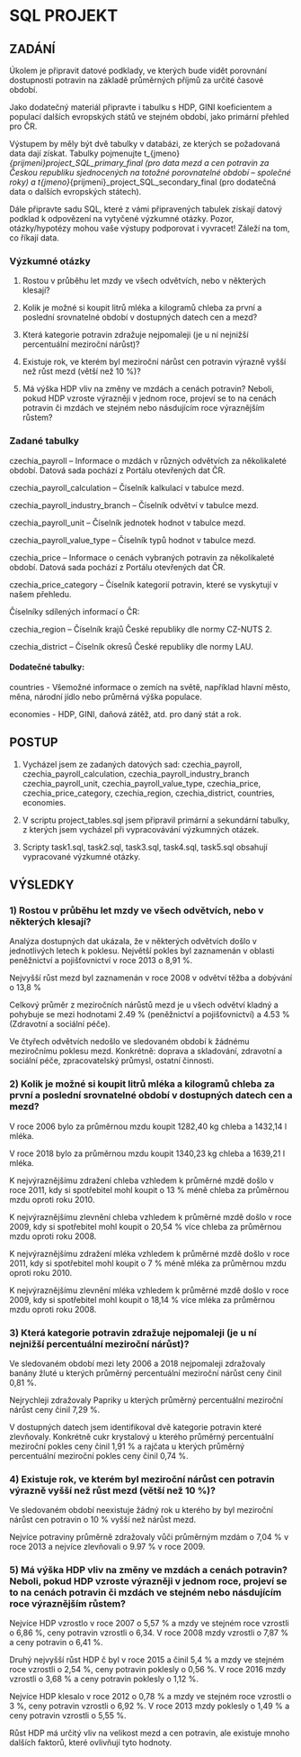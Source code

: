 # SQL PROJEKT

## ZADÁNÍ

Úkolem je připravit datové podklady, ve kterých bude vidět porovnání dostupnosti potravin na základě průměrných příjmů za určité časové období.

Jako dodatečný materiál připravte i tabulku s HDP, GINI koeficientem a populací dalších evropských států ve stejném období, jako primární přehled pro ČR.

Výstupem by měly být dvě tabulky v databázi, ze kterých se požadovaná data dají získat. Tabulky pojmenujte t_{jmeno}_{prijmeni}_project_SQL_primary_final (pro data mezd a cen potravin za Českou republiku sjednocených na totožné porovnatelné období – společné roky) a t_{jmeno}_{prijmeni}_project_SQL_secondary_final (pro dodatečná data o dalších evropských státech).

Dále připravte sadu SQL, které z vámi připravených tabulek získají datový podklad k odpovězení na vytyčené výzkumné otázky. Pozor, otázky/hypotézy mohou vaše výstupy podporovat i vyvracet! Záleží na tom, co říkají data.

### Výzkumné otázky

1) Rostou v průběhu let mzdy ve všech odvětvích, nebo v některých klesají?

2) Kolik je možné si koupit litrů mléka a kilogramů chleba za první a poslední srovnatelné období v dostupných datech cen a mezd?

3) Která kategorie potravin zdražuje nejpomaleji (je u ní nejnižší percentuální meziroční nárůst)?

4) Existuje rok, ve kterém byl meziroční nárůst cen potravin výrazně vyšší než růst mezd (větší než 10 %)?

5) Má výška HDP vliv na změny ve mzdách a cenách potravin? Neboli, pokud HDP vzroste výrazněji v jednom roce, projeví se to na cenách potravin či mzdách ve stejném nebo násdujícím roce výraznějším růstem?

### Zadané tabulky

czechia_payroll – Informace o mzdách v různých odvětvích za několikaleté období. Datová sada pochází z Portálu otevřených dat ČR.

czechia_payroll_calculation – Číselník kalkulací v tabulce mezd.

czechia_payroll_industry_branch – Číselník odvětví v tabulce mezd.

czechia_payroll_unit – Číselník jednotek hodnot v tabulce mezd.

czechia_payroll_value_type – Číselník typů hodnot v tabulce mezd.

czechia_price – Informace o cenách vybraných potravin za několikaleté období. Datová sada pochází z Portálu otevřených dat ČR.

czechia_price_category – Číselník kategorií potravin, které se vyskytují v našem přehledu.

Číselníky sdílených informací o ČR:

czechia_region – Číselník krajů České republiky dle normy CZ-NUTS 2.

czechia_district – Číselník okresů České republiky dle normy LAU.

#### Dodatečné tabulky:

countries - Všemožné informace o zemích na světě, například hlavní město, měna, národní jídlo nebo průměrná výška populace.

economies - HDP, GINI, daňová zátěž, atd. pro daný stát a rok.

## POSTUP

1) Vycházel jsem ze zadaných datových sad: czechia_payroll, czechia_payroll_calculation, czechia_payroll_industry_branch
czechia_payroll_unit, czechia_payroll_value_type, czechia_price, czechia_price_category, czechia_region, czechia_district, countries, economies.

2) V scriptu project_tables.sql jsem připravil primární a sekundární tabulky, z kterých jsem vycházel při vypracovávání výzkumných otázek.

3) Scripty task1.sql, task2.sql, task3.sql, task4.sql, task5.sql obsahují vypracované výzkumné otázky.

## VÝSLEDKY

### 1) Rostou v průběhu let mzdy ve všech odvětvích, nebo v některých klesají?

Analýza dostupných dat ukázala, že v některých odvětvích došlo v jednotlivých letech k poklesu. Největší pokles byl zaznamenán v oblasti peněžnictví a pojišťovnictví v roce 2013 o 8,91 %.

Nejvyšší růst mezd byl zaznamenán v roce 2008 v odvětví těžba a dobývání o 13,8 %

Celkový průměr z meziročních nárůstů mezd je u všech odvětví kladný a pohybuje se mezi hodnotami 2.49 % (peněžnictví a pojišťovnictví) a 4.53 % (Zdravotní a sociální péče).

Ve čtyřech odvětvích nedošlo ve sledovaném období k žádnému meziročnímu poklesu mezd. Konkrétně: doprava a skladování, zdravotní a sociální péče, zpracovatelský průmysl, ostatní činnosti.

### 2) Kolik je možné si koupit litrů mléka a kilogramů chleba za první a poslední srovnatelné období v dostupných datech cen a mezd?

V roce 2006 bylo za průměrnou mzdu koupit 1282,40 kg chleba a 1432,14 l mléka.

V roce 2018 bylo za průměrnou mzdu koupit 1340,23 kg chleba a 1639,21 l mléka.

K nejvýraznějšímu zdražení chleba vzhledem k průměrné mzdě došlo v roce 2011, kdy si spotřebitel mohl koupit o 13 % méně chleba za průměrnou mzdu oproti roku 2010.

K nejvýraznějšímu zlevnění chleba vzhledem k průměrné mzdě došlo v roce 2009, kdy si spotřebitel mohl koupit o 20,54 % více chleba za průměrnou mzdu oproti roku 2008.

K nejvýraznějšímu zdražení mléka vzhledem k průměrné mzdě došlo v roce 2011, kdy si spotřebitel mohl koupit o 7 % méně mléka za průměrnou mzdu oproti roku 2010.

K nejvýraznějšímu zlevnění mléka vzhledem k průměrné mzdě došlo v roce 2009, kdy si spotřebitel mohl koupit o 18,14 % více mléka za průměrnou mzdu oproti roku 2008.


### 3) Která kategorie potravin zdražuje nejpomaleji (je u ní nejnižší percentuální meziroční nárůst)?

Ve sledovaném období mezi lety 2006 a 2018 nejpomaleji zdražovaly banány žluté u kterých průměrný percentuální meziroční nárůst ceny činil 0,81 %.

Nejrychleji zdražovaly Papriky u kterých průměrný percentuální meziroční nárůst ceny činil 7,29 %.

V dostupných datech jsem identifikoval dvě kategorie potravin které zlevňovaly. Konkrétně cukr krystalový u kterého průměrný percentuální meziroční pokles ceny činil 1,91 % a rajčata u kterých průměrný percentuální meziroční pokles ceny činil 0,74 %.

### 4) Existuje rok, ve kterém byl meziroční nárůst cen potravin výrazně vyšší než růst mezd (větší než 10 %)?

Ve sledovaném období neexistuje žádný rok u kterého by byl meziroční nárůst cen potravin o 10 % vyšší než nárůst mezd. 

Nejvíce potraviny průměrně zdražovaly vůči průměrným mzdám o 7,04 % v roce 2013 a nejvíce zlevňovali o 9.97 % v roce 2009.

### 5) Má výška HDP vliv na změny ve mzdách a cenách potravin? Neboli, pokud HDP vzroste výrazněji v jednom roce, projeví se to na cenách potravin či mzdách ve stejném nebo násdujícím roce výraznějším růstem?

Nejvíce HDP vzrostlo v roce 2007 o 5,57 % a mzdy ve stejném roce vzrostli o 6,86 %, ceny potravin vzrostli o 6,34. V roce 2008 mzdy vzrostli o 7,87 % a ceny potravin o 6,41 %.

Druhý nejvyšší růst HDP č byl v roce 2015 a činil 5,4 % a mzdy ve stejném roce vzrostli o 2,54 %, ceny potravin poklesly o 0,56 %. V roce 2016 mzdy vzrostli o 3,68 % a ceny potravin poklesly o 1,12 %.

Nejvíce HDP klesalo v roce 2012 o 0,78 % a mzdy ve stejném roce vzrostli o 3 %, ceny potravin vzrostli o 6,92 %. V roce 2013 mzdy poklesly o 1,49 % a ceny potravin vzrostli o 5,55 %.

Růst HDP má určitý vliv na velikost mezd a cen potravin, ale existuje mnoho dalších faktorů, které ovlivňují tyto hodnoty.

